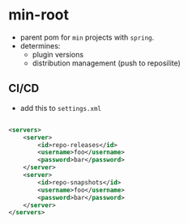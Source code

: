 # min-root

* parent pom for `min` projects with `spring`.
* determines:
    * plugin versions
    * distribution management (push to reposilite)

## CI/CD

* add this to `settings.xml`

```xml

<servers>
	<server>
		<id>repo-releases</id>
		<username>foo</username>
		<password>bar</password>
	</server>
	<server>
		<id>repo-snapshots</id>
		<username>foo</username>
		<password>bar</password>
	</server>
</servers>
```
